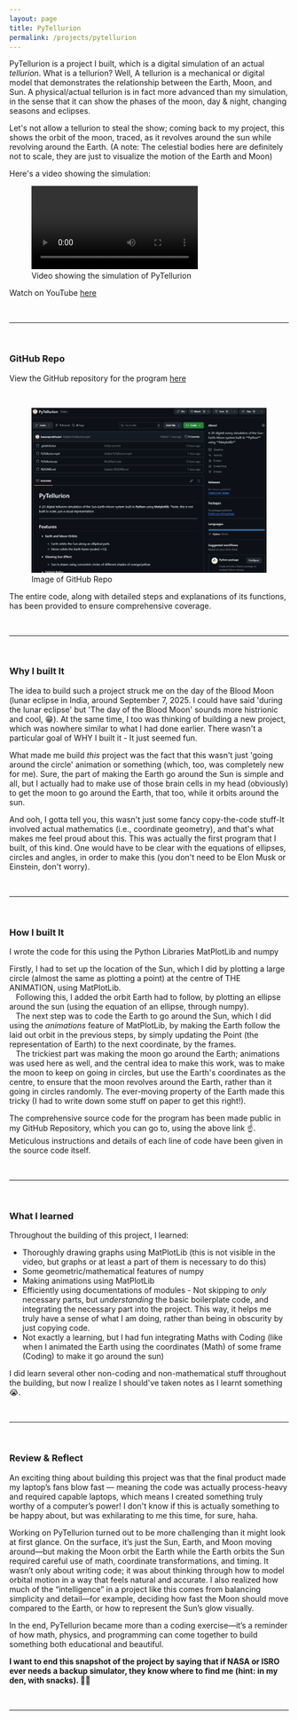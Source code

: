 ```yaml
---
layout: page
title: PyTellurion
permalink: /projects/pytellurion
---
```

<p>PyTellurion is a project I built, which is a digital simulation of an actual <i>tellurion</i>. What is a tellurion? Well, A tellurion is a mechanical or digital model that demonstrates the relationship between the Earth, Moon, and Sun. A physical/actual tellurion is in fact more advanced than my simulation, in the sense that it can show the phases of the moon, day & night, changing seasons and eclipses. </p><p>Let's not allow a tellurion to steal the show; coming back to my project, this shows the orbit of the moon, traced, as it revolves around the sun while revolving around the Earth. (A note: The celestial bodies here are definitely not to scale, they are just to visualize the motion of the Earth and Moon)</p>
<p>Here's a video showing the simulation: </p>
<figure>
    <video controls>
        <source src="/media/PyTellurion.mp4" type="video/mp4">
        Error with browser: Does not support video.
    </video>
    <figcaption>Video showing the simulation of PyTellurion </figcaption>
</figure>
<p>Watch on YouTube <a href="https://youtu.be/L3vc5SPEmqg" class="content-link">here</a></p>

<br><hr><br><h3>GitHub Repo</h3>
<p>View the GitHub repository for the program <a href="https://github.com/basavaprabhuani/PyTellurion" class="content-link">here</a></p>
<br>
<figure>
    <img src="/media/PyTellurion_GitHub.png">
    <figcaption>Image of GitHub Repo</figcaption>
</figure>
<p>The entire code, along with detailed steps and explanations of its functions, has been provided to ensure comprehensive coverage. </p>

<br><hr><br><h3>Why I built It</h3>
<p>The idea to build such a project struck me on the day of the Blood Moon (lunar eclipse in India, around September 7, 2025. I could have said 'during the lunar eclipse' but 'The day of the Blood Moon' sounds more histrionic and cool, 😁). At the same time, I too was thinking of building a new project, which was nowhere similar to what I had done earlier. There wasn't a particular goal of WHY I built it - It just seemed fun.</p>
<p>What made me build <i>this</i> project was the fact that this wasn't just 'going around the circle' animation or something (which, too, was completely new for me). Sure, the part of making the Earth go around the Sun is simple and all, but I actually had to make use of those brain cells in my head (obviously) to get the moon to go around the Earth, that too, while it orbits around the sun.</p>
<p>And ooh, I gotta tell you, this wasn't just some fancy copy-the-code stuff-It involved actual mathematics (i.e., coordinate geometry), and that's what makes me feel proud about this. This was actually the first program that I built, of this kind. One would have to be clear with the equations of ellipses, circles and angles, in order to make this (you don't need to be Elon Musk or Einstein, don't worry).</p>

<br><hr><br><h3>How I built It</h3>
<p>I wrote the code for this using the Python Libraries <span class="reference-text">MatPlotLib</span> and <span class="reference-text">numpy</span>
<p>Firstly, I had to set up the location of the Sun, which I did by plotting a large circle (almost the same as plotting a point) at the centre of THE ANIMATION, using <span class="reference-text">MatPlotLib</span>. 
<br>&nbsp;&nbsp;&nbsp;Following this, I added the orbit Earth had to follow, by plotting an ellipse around the sun (using the equation of an ellipse, through <span class='reference-text'>numpy</span>). 
<br>&nbsp;&nbsp;&nbsp;The next step was to code the Earth to go around the Sun, which I did using the <i>animations</i> feature of <span class="reference-text">MatPlotLib</span>, by making the Earth follow the laid out orbit in the previous steps, by simply updating the Point (the representation of Earth) to the next coordinate, by the frames. 
<br>&nbsp;&nbsp;&nbsp;The trickiest part was making the moon go around the Earth; animations was used here as well, and the central idea to make this work, was to make the moon to keep on going in circles, but use the Earth's coordinates as the centre, to ensure that the moon revolves around the Earth, rather than it going in circles randomly. The ever-moving property of the Earth made this tricky (I had to write down some stuff on paper to get this right!). </p>

<p>The comprehensive source code for the program has been made public in my GitHub Repository, which you can go to, using the above link ☝️. Meticulous instructions and details of each line of code have been given in the source code itself.</p>

<br><hr><br><h3>What I learned</h3>
<p>Throughout the building of this project, I learned:</p>
<ul>
    <li>Thoroughly drawing graphs using <span class="reference-text">MatPlotLib</span> (this is not visible in the video, but graphs or at least a part of them is necessary to do this)</li>
    <li>Some geometric/mathematical features of <span class="reference-text">numpy</span></li>
    <li>Making animations using <span class="reference-text">MatPlotLib</span></li>
    <li>Efficiently using documentations of modules - Not skipping to <i>only</i> necessary parts, but <i>understanding</i> the basic boilerplate code, and integrating the necessary part into the project. This way, it helps me truly have a sense of what I am doing, rather than being in obscurity by just copying code.</li> 
    <li>Not exactly a learning, but I had fun integrating Maths with Coding (like when I animated the Earth using the coordinates (Math) of some frame (Coding) to make it go around the sun)</li>
</ul>

<p>I did learn several other non-coding and non-mathematical stuff throughout the building, but now I realize I should've taken notes as I learnt something 😭.</p>

<br><hr><br><h3>Review & Reflect</h3>
<p>An exciting thing about building this project was that the final product made my laptop’s fans blow fast — meaning the code was actually process-heavy and required capable laptops, which means I created something truly worthy of a computer’s power! I don't know if this is actually something to be happy about, but was exhilarating to me this time, for sure, haha.<p>
<p>Working on PyTellurion turned out to be more challenging than it might look at first glance. On the surface, it’s just the Sun, Earth, and Moon moving around—but making the Moon orbit the Earth while the Earth orbits the Sun required careful use of math, coordinate transformations, and timing. It wasn’t only about writing code; it was about thinking through how to model orbital motion in a way that feels natural and accurate. I also realized how much of the “intelligence” in a project like this comes from balancing simplicity and detail—for example, deciding how fast the Moon should move compared to the Earth, or how to represent the Sun’s glow visually. </p><p>In the end, PyTellurion became more than a coding exercise—it’s a reminder of how math, physics, and programming can come together to build something both educational and beautiful.</p>
<p><b>I want to end this snapshot of the project by saying that if NASA or ISRO ever needs a backup simulator, they know where to find me (hint: in my den, with snacks). 🚀🍕</p></b>
<br><hr>
